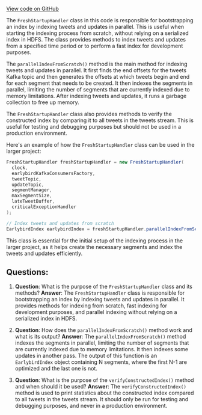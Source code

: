 [View code on GitHub](https://github.com/misbahsy/the-algorithm/src/java/com/twitter/search/earlybird/partition/freshstartup/FreshStartupHandler.java)

The `FreshStartupHandler` class in this code is responsible for bootstrapping an index by indexing tweets and updates in parallel. This is useful when starting the indexing process from scratch, without relying on a serialized index in HDFS. The class provides methods to index tweets and updates from a specified time period or to perform a fast index for development purposes.

The `parallelIndexFromScratch()` method is the main method for indexing tweets and updates in parallel. It first finds the end offsets for the tweets Kafka topic and then generates the offsets at which tweets begin and end for each segment that needs to be created. It then indexes the segments in parallel, limiting the number of segments that are currently indexed due to memory limitations. After indexing tweets and updates, it runs a garbage collection to free up memory.

The `FreshStartupHandler` class also provides methods to verify the constructed index by comparing it to all tweets in the tweets stream. This is useful for testing and debugging purposes but should not be used in a production environment.

Here's an example of how the `FreshStartupHandler` class can be used in the larger project:

```java
FreshStartupHandler freshStartupHandler = new FreshStartupHandler(
  clock,
  earlybirdKafkaConsumersFactory,
  tweetTopic,
  updateTopic,
  segmentManager,
  maxSegmentSize,
  lateTweetBuffer,
  criticalExceptionHandler
);

// Index tweets and updates from scratch
EarlybirdIndex earlybirdIndex = freshStartupHandler.parallelIndexFromScratch();
```

This class is essential for the initial setup of the indexing process in the larger project, as it helps create the necessary segments and index the tweets and updates efficiently.
## Questions: 
 1. **Question**: What is the purpose of the `FreshStartupHandler` class and its methods?
   **Answer**: The `FreshStartupHandler` class is responsible for bootstrapping an index by indexing tweets and updates in parallel. It provides methods for indexing from scratch, fast indexing for development purposes, and parallel indexing without relying on a serialized index in HDFS.

2. **Question**: How does the `parallelIndexFromScratch()` method work and what is its output?
   **Answer**: The `parallelIndexFromScratch()` method indexes the segments in parallel, limiting the number of segments that are currently indexed due to memory limitations. It then indexes some updates in another pass. The output of this function is an `EarlybirdIndex` object containing N segments, where the first N-1 are optimized and the last one is not.

3. **Question**: What is the purpose of the `verifyConstructedIndex()` method and when should it be used?
   **Answer**: The `verifyConstructedIndex()` method is used to print statistics about the constructed index compared to all tweets in the tweets stream. It should only be run for testing and debugging purposes, and never in a production environment.